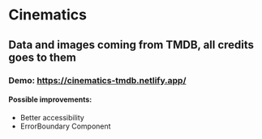 # Cinematics

## Data and images coming from TMDB, all credits goes to them

### Demo: https://cinematics-tmdb.netlify.app/

#### Possible improvements:
- Better accessibility
- ErrorBoundary Component
